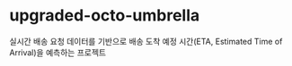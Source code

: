 # upgraded-octo-umbrella
실시간 배송 요청 데이터를 기반으로 배송 도착 예정 시간(ETA, Estimated Time of Arrival)을 예측하는 프로젝트
